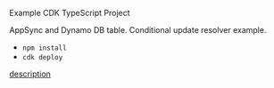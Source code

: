 Example CDK TypeScript Project

AppSync and Dynamo DB table.
Conditional update resolver example.

* `npm install`
* `cdk deploy`

[description](https://note.figmentresearch.com/aws/cdkappsync-dynamo-conditional-update)